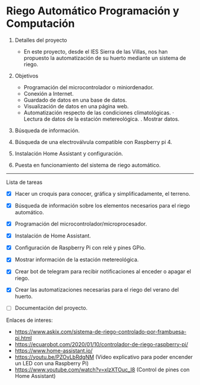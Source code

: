 # Riego Automático Programación y Computación

1. Detalles del proyecto
    - En este proyecto, desde el IES Sierra de las Villas, nos han propuesto la automatización de su huerto mediante un sistema de riego.

2. Objetivos
    - Programación del microcontrolador o miniordenador.
    - Conexión a Internet.
    - Guardado de datos en una base de datos.
    - Visualización de datos en una página web.
    - Automatización respecto de las condiciones climatológicas.
        · Lectura de datos de la estación metereológica.
        . Mostrar datos.

3. Búsqueda de información.

4. Búsqueda de una electroválvula compatible con Raspberry pi 4.

5. Instalación Home Assistant y configuración.

6. Puesta en funcionamiento del sistema de riego automático.

------------------------------------------------------------------------------------------------------

Lista de tareas
- [x] Hacer un croquis para conocer, gráfica y simplificadamente, el terreno.
- [x] Búsqueda de información sobre los elementos necesarios para el riego automático.
- [x] Programación del microcontrolador/microprocesador.
- [x] Instalación de Home Assistant.
- [x] Configuración de Raspberry Pi con relé y pines GPio.
- [x] Mostrar información de la estación metereológica.
- [x] Crear bot de telegram para recibir notificaciones al enceder o apagar el riego.
- [x] Crear las automatizaciones necesarias para el riego del verano del huerto.
- [ ] Documentación del proyecto.


Enlaces de interes:
- https://www.askix.com/sistema-de-riego-controlado-por-frambuesa-pi.html
- https://ecuarobot.com/2020/01/10/controlador-de-riego-raspberry-pi/
- https://www.home-assistant.io/
- https://youtu.be/PZOvLbRdgNM (Vídeo explicativo para poder encender un LED con una Raspberry Pi)
- https://www.youtube.com/watch?v=xlzXTOuc_I8 (Control de pines con Home Assistant)
